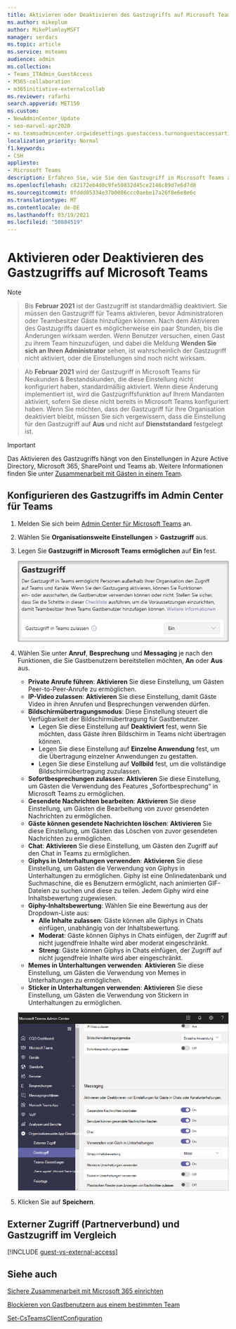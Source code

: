 ```yaml
---
title: Aktivieren oder Deaktivieren des Gastzugriffs auf Microsoft Teams
ms.author: mikeplum
author: MikePlumleyMSFT
manager: serdars
ms.topic: article
ms.service: msteams
audience: admin
ms.collection:
- Teams_ITAdmin_GuestAccess
- M365-collaboration
- m365initiative-externalcollab
ms.reviewer: rafarhi
search.appverid: MET150
ms.custom:
- NewAdminCenter_Update
- seo-marvel-apr2020
- ms.teamsadmincenter.orgwidesettings.guestaccess.turnonguestaccessarticle
localization_priority: Normal
f1.keywords:
- CSH
appliesto:
- Microsoft Teams
description: Erfahren Sie, wie Sie den Gastzugriff in Microsoft Teams als Office 365-Administrator aktivieren bzw. deaktivieren.
ms.openlocfilehash: c82172eb4d0c9fe50832d45ce2146c89d7e6d7d8
ms.sourcegitcommit: 0fddd05334e37b0086ccc0aebe17a26f8e6e8e6c
ms.translationtype: MT
ms.contentlocale: de-DE
ms.lasthandoff: 03/19/2021
ms.locfileid: "50884519"
---
```

# <a name="turn-on-or-turn-off-guest-access-to-microsoft-teams"></a>Aktivieren oder Deaktivieren des Gastzugriffs auf Microsoft Teams

> [!Note]

> Bis **Februar 2021** ist der Gastzugriff ist standardmäßig deaktiviert. Sie müssen den Gastzugriff für Teams aktivieren, bevor Administratoren oder Teambesitzer Gäste hinzufügen können. Nach dem Aktivieren des Gastzugriffs dauert es möglicherweise ein paar Stunden, bis die Änderungen wirksam werden. Wenn Benutzer versuchen, einen Gast zu ihrem Team hinzuzufügen, und dabei die Meldung **Wenden Sie sich an Ihren Administrator** sehen, ist wahrscheinlich der Gastzugriff nicht aktiviert, oder die Einstellungen sind noch nicht wirksam.

> Ab **Februar 2021** wird der Gastzugriff in Microsoft Teams für Neukunden & Bestandskunden, die diese Einstellung nicht konfiguriert haben, standardmäßig aktiviert. Wenn diese Änderung implementiert ist, wird die Gastzugriffsfunktion auf Ihrem Mandanten aktiviert, sofern Sie diese nicht bereits in Microsoft Teams konfiguriert haben. Wenn Sie möchten, dass der Gastzugriff für Ihre Organisation deaktiviert bleibt, müssen Sie sich vergewissern, dass die Einstellung für den Gastzugriff auf **Aus** und nicht auf **Dienststandard** festgelegt ist.

> [!IMPORTANT]
> Das Aktivieren des Gastzugriffs hängt von den Einstellungen in Azure Active Directory, Microsoft 365, SharePoint und Teams ab. Weitere Informationen finden Sie unter [Zusammenarbeit mit Gästen in einem Team](https://docs.microsoft.com/microsoft-365/solutions/collaborate-as-team).

## <a name="configure-guest-access-in-the-teams-admin-center"></a>Konfigurieren des Gastzugriffs im Admin Center für Teams

1. Melden Sie sich beim [Admin Center für Microsoft Teams](https://admin.teams.microsoft.com/) an.

2. Wählen Sie **Organisationsweite Einstellungen** > **Gastzugriff** aus.

3. Legen Sie **Gastzugriff in Microsoft Teams ermöglichen** auf **Ein** fest.

    ![Schalter für „Gastzugriff in Teams ermöglichen“ ist auf „An“ eingestellt ](media/guest-access-setting.png)

4. Wählen Sie unter **Anruf**, **Besprechung** und **Messaging** je nach den Funktionen, die Sie Gastbenutzern bereitstellen möchten, **An** oder **Aus** aus.

      - **Private Anrufe führen**: **Aktivieren** Sie diese Einstellung, um Gästen Peer-to-Peer-Anrufe zu ermöglichen.
      - **IP-Video zulassen**: **Aktivieren** Sie diese Einstellung, damit Gäste Video in ihren Anrufen und Besprechungen verwenden dürfen.
      - **Bildschirmübertragungsmodus**: Diese Einstellung steuert die Verfügbarkeit der Bildschirmübertragung für Gastbenutzer.
          - Legen Sie diese Einstellung auf **Deaktiviert** fest, wenn Sie möchten, dass Gäste ihren Bildschirm in Teams nicht übertragen können.
          - Legen Sie diese Einstellung auf **Einzelne Anwendung** fest, um die Übertragung einzelner Anwendungen zu gestatten.
          - Legen Sie diese Einstellung auf **Vollbild** fest, um die vollständige Bildschirmübertragung zuzulassen.
      - **Sofortbesprechungen zulassen**: **Aktivieren** Sie diese Einstellung, um Gästen die Verwendung des Features „Sofortbesprechung“ in Microsoft Teams zu ermöglichen.
      - **Gesendete Nachrichten bearbeiten**: **Aktivieren** Sie diese Einstellung, um Gästen die Bearbeitung von zuvor gesendeten Nachrichten zu ermöglichen.
      - **Gäste können gesendete Nachrichten löschen**: **Aktivieren** Sie diese Einstellung, um Gästen das Löschen von zuvor gesendeten Nachrichten zu ermöglichen.
      - **Chat**: **Aktivieren** Sie diese Einstellung, um Gästen den Zugriff auf den Chat in Teams zu ermöglichen.
      - **Giphys in Unterhaltungen verwenden**: **Aktivieren** Sie diese Einstellung, um Gästen die Verwendung von Giphys in Unterhaltungen zu ermöglichen. Giphy ist eine Onlinedatenbank und Suchmaschine, die es Benutzern ermöglicht, nach animierten GIF-Dateien zu suchen und diese zu teilen. Jedem Giphy wird eine Inhaltsbewertung zugewiesen.
      - **Giphy-Inhaltsbewertung**: Wählen Sie eine Bewertung aus der Dropdown-Liste aus:
          - **Alle Inhalte zulassen**: Gäste können alle Giphys in Chats einfügen, unabhängig von der Inhaltsbewertung.
          - **Moderat**: Gäste können Giphys in Chats einfügen, der Zugriff auf nicht jugendfreie Inhalte wird aber moderat eingeschränkt.
          - **Streng**: Gäste können Giphys in Chats einfügen, der Zugriff auf nicht jugendfreie Inhalte wird aber eingeschränkt.
      - **Memes in Unterhaltungen verwenden**: **Aktivieren** Sie diese Einstellung, um Gästen die Verwendung von Memes in Unterhaltungen zu ermöglichen.
      - **Sticker in Unterhaltungen verwenden**: **Aktivieren** Sie diese Einstellung, um Gästen die Verwendung von Stickern in Unterhaltungen zu ermöglichen.

    ![Einstellungen von Gastberechtigungen in Teams](media/manage-guest-access-image1.png)

5. Klicken Sie auf **Speichern**.

## <a name="external-access-federation-vs-guest-access"></a>Externer Zugriff (Partnerverbund) und Gastzugriff im Vergleich

[!INCLUDE [guest-vs-external-access](includes/guest-vs-external-access.md)]

## <a name="see-also"></a>Siehe auch

[Sichere Zusammenarbeit mit Microsoft 365 einrichten](https://docs.microsoft.com/microsoft-365/solutions/setup-secure-collaboration-with-teams)

[Blockieren von Gastbenutzern aus einem bestimmten Team](https://docs.microsoft.com/microsoft-365/solutions/per-group-guest-access)

[Set-CsTeamsClientConfiguration](https://docs.microsoft.com/powershell/module/skype/set-csteamsclientconfiguration)
